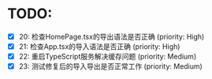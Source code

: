 # TODO:

- [x] 20: 检查HomePage.tsx的导出语法是否正确 (priority: High)
- [x] 21: 检查App.tsx的导入语法是否正确 (priority: High)
- [x] 22: 重启TypeScript服务解决缓存问题 (priority: Medium)
- [x] 23: 测试修复后的导入导出是否正常工作 (priority: Medium)
